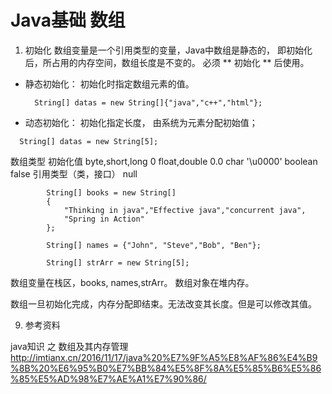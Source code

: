 # Java基础 数组

1. 初始化
数组变量是一个引用类型的变量，Java中数组是静态的， 即初始化后，所占用的内存空间，数组长度是不变的。 必须 ** 初始化 ** 后使用。

- 静态初始化： 初始化时指定数组元素的值。
  ```
    String[] datas = new String[]{"java","c++","html"};
  ```

- 动态初始化： 初始化指定长度， 由系统为元素分配初始值；
```
  String[] datas = new String[5];
```

数组类型                  初始化值
byte,short,long             0
float,double                0.0
char                       '\u0000'
boolean                    false
引用类型（类，接口）         null

```
        String[] books = new String[]
        {
            "Thinking in java","Effective java","concurrent java",
            "Spring in Action"
        };

        String[] names = {"John", "Steve","Bob", "Ben"};

        String[] strArr = new String[5];
```

数组变量在栈区，books, names,strArr。
数组对象在堆内存。 

数组一旦初始化完成，内存分配即结束。无法改变其长度。但是可以修改其值。
























9. 参考资料

java知识 之 数组及其内存管理
http://imtianx.cn/2016/11/17/java%20%E7%9F%A5%E8%AF%86%E4%B9%8B%20%E6%95%B0%E7%BB%84%E5%8F%8A%E5%85%B6%E5%86%85%E5%AD%98%E7%AE%A1%E7%90%86/